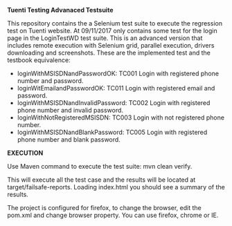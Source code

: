 **Tuenti Testing Advanaced Testsuite**

This repository contains the a Selenium test suite to execute the regression test on Tuenti website. At 09/11/2017 only contains some test for the login page in the LoginTestWD test suite. This is an advanced version that includes remote execution with Selenium grid, parallel execution, drivers downloading and screenshots. These are the implemented test and the testbook equivalence:

- loginWithMSISDNandPasswordOK: TC001	Login with registered phone number and password.
- loginWitEmailandPasswordOK: TC011	Login with registered email and password.
- loginWithMSISDNandInvalidPassword: TC002	Login with  registered phone number and invalid password.
- loginWithNotRegisteredMSISDN: TC003	Login with not registered phone number.
- loginWithMSISDNandBlankPassword: TC005	Login with registered phone number and blank password.

**EXECUTION**

Use Maven command to execute the test suite: mvn clean verify.

This will execute all the test case and the results will be located at target/failsafe-reports. Loading index.html you should see a summary of the results.

The project is configured for firefox, to change the browser, edit the pom.xml and change browser property. You can use firefox, chrome or IE.